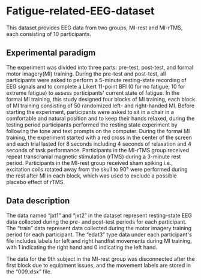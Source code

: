 # Fatigue-related-EEG-dataset
This dataset provides EEG data from two groups, MI-rest and MI-rTMS, each consisting of 10 participants. 
## Experimental paradigm
The experiment was divided into three parts: pre-test, post-test, and formal motor imagery(MI) training. During the pre-test and post-test, all participants were asked to perform a 5-minute resting-state recording of EEG signals and to complete a Likert 11-point BFI (0 for no fatigue; 10 for extreme fatigue) to assess participants' current state of fatigue. In the formal MI training, this study designed four blocks of MI training, each block of MI training consisting of 50 randomized left- and right-handed MI. Before starting the experiment, participants were asked to sit in a chair in a comfortable and natural position and to keep their hands relaxed, during the testing period participants performed the resting state experiment by following the tone and text prompts on the computer. During the formal MI training, the experiment started with a red cross in the center of the screen and each trial lasted for 8 seconds including 4 seconds of relaxation and 4 seconds of task performance. Participants in the MI-rTMS group received repeat transcranial magnetic stimulation (rTMS) during a 3-minute rest period. Participants in the MI-rest group received sham spiking i.e., excitation coils rotated away from the skull to 90° were performed during the rest after MI in each block, which was used to exclude a possible placebo effect of rTMS.
## Data description
The data named “jxt1” and “jxt2” in the dataset represent resting-state EEG data collected during the pre- and post-test periods for each participant. The “train” data represent data collected during the motor imagery training period for each participant. The “edat3” type data under each participant's file includes labels for left and right handfist movements during MI training, with 1 indicating the right hand and 0 indicating the left hand.

The data for the 9th subject in the MI-rest group was disconnected after the first block due to equipment issues, and the movement labels are stored in the “009.xlsx” file.
